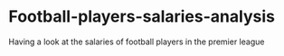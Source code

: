 # Football-players-salaries-analysis
Having a look at the salaries of football players in the premier league
